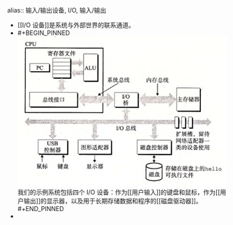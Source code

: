 alias:: 输入/输出设备, I/O, 输入/输出

- [[I/O 设备]]是系统与外部世界的联系通道。
- #+BEGIN_PINNED
  ![image.png](../assets/image_1700213981193_0.png) 
  我们的示例系统包括四个 I/O 设备：作为[[用户输入]]的键盘和鼠标，作为[[用户输出]]的显示器，以及用于长期存储数据和程序的[[磁盘驱动器]]。
  #+END_PINNED
-